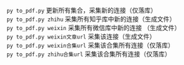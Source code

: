 
`py to_pdf.py` 更新所有集合，采集新的连接（仅落库）   
`py to_pdf.py zhihu` 采集所有知乎库中新的连接（生成文件）   
`py to_pdf.py weixin` 采集所有微信库中新的连接 （生成文件）  
`py to_pdf.py weixin文章url` 采集该连接（生成文件）   
`py to_pdf.py weixin合集url` 采集该合集所有连接（仅落库）   
`py to_pdf.py zhihu合集url` 采集该合集所有连接（仅落库）   